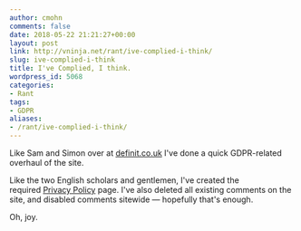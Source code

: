 ```yaml
---
author: cmohn
comments: false
date: 2018-05-22 21:21:27+00:00
layout: post
link: http://vninja.net/rant/ive-complied-i-think/
slug: ive-complied-i-think
title: I've Complied, I think.
wordpress_id: 5068
categories:
- Rant
tags:
- GDPR
aliases:
- /rant/ive-complied-i-think/
---
```


Like Sam and Simon over at [definit.co.uk](https://www.definit.co.uk/2018/05/gdpr-blogging-and-definit/) I've done a quick GDPR-related overhaul of the site.

Like the two English scholars and gentlemen, I've created the required [Privacy Policy](http://vninja.net/privacy-policy/) page. I've also deleted all existing comments on the site, and disabled comments sitewide — hopefully that's enough.

Oh, joy.
